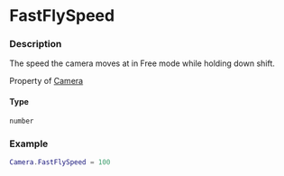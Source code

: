 # FastFlySpeed

### Description

The speed the camera moves at in Free mode while holding down shift.

Property of [Camera](../../)

#### Type

`number`

### Example

```lua
Camera.FastFlySpeed = 100
```
